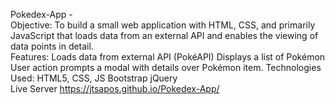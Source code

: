 Pokedex-App -
<br/>Objective:
To build a small web application with HTML, CSS, and primarily JavaScript that loads data from an external API and enables the viewing of data points in detail.
<br/>Features:
Loads data from external API (PokéAPI)
Displays a list of Pokémon
User action prompts a modal with details over Pokémon item.
Technologies Used:
HTML5, CSS, JS
Bootstrap
jQuery
<br/>Live Server
https://jtsapos.github.io/Pokedex-App/
